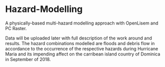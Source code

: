 # Hazard-Modelling
A physically-based multi-hazard modelling approach with OpenLisem and PC Raster. 

Data will be uploaded later with full description of the work around and results.
The hazard combinations modelled are floods and debris flow in accordance to the occurrence of the respective hazards during Hurricane Maria and its impending affect on the carribean island country of Dominica in September of 2018. 
